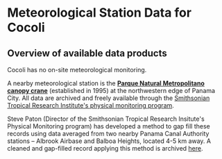 # Meteorological Station Data for Cocoli 

## Overview of available data products
Cocoli has no on-site meteorological monitoring.

A nearby meteorological station is the [**Parque Natural Metropolitano canopy crane**](http://biogeodb.stri.si.edu/physical_monitoring/research/metpark) (established in 1995) at the northwestern edge of Panama City. All data are archived and freely available through the [Smithsonian Tropical Research Institute's physical monitoring program](http://biogeodb.stri.si.edu/physical_monitoring/). 

Steve Paton (Director of the Smithsonian Tropical Research Insitute's Physical Monitoring program) has developed a method to gap fill these records using data averaged from two nearby Panama Canal Authority stations – Albrook Airbase and Balboa Heights, located 4-5 km away. A cleaned and gap-filled record applying this method is archived [here](https://github.com/forestgeo/Climate/tree/master/Met_Station_Data/Cocoli/GapFilled).

